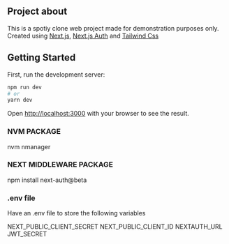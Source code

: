 
## Project about
This is a spotiy clone web project made for demonstration purposes only.
Created using [Next.js](https://nextjs.org/), [Next.js Auth](https://next-auth.js.org/) and [Tailwind Css](https://next-auth.js.org/)

## Getting Started
First, run the development server:

```bash
npm run dev
# or
yarn dev
```

Open [http://localhost:3000](http://localhost:3000) with your browser to see the result.


### NVM PACKAGE
nvm nmanager

### NEXT MIDDLEWARE PACKAGE
npm install next-auth@beta

### .env file
Have an .env file to store the following variables

NEXT_PUBLIC_CLIENT_SECRET
NEXT_PUBLIC_CLIENT_ID
NEXTAUTH_URL
JWT_SECRET